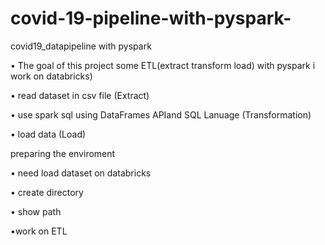 # covid-19-pipeline-with-pyspark-
covid19_datapipeline with pyspark

• The goal of this project some ETL(extract transform load) with pyspark i work on databricks)

• read dataset in csv file (Extract)

• use spark sql using DataFrames APIand SQL Lanuage (Transformation)

• load data (Load)

preparing the enviroment

• need load dataset on databricks

• create directory

• show path 

•work on ETL
